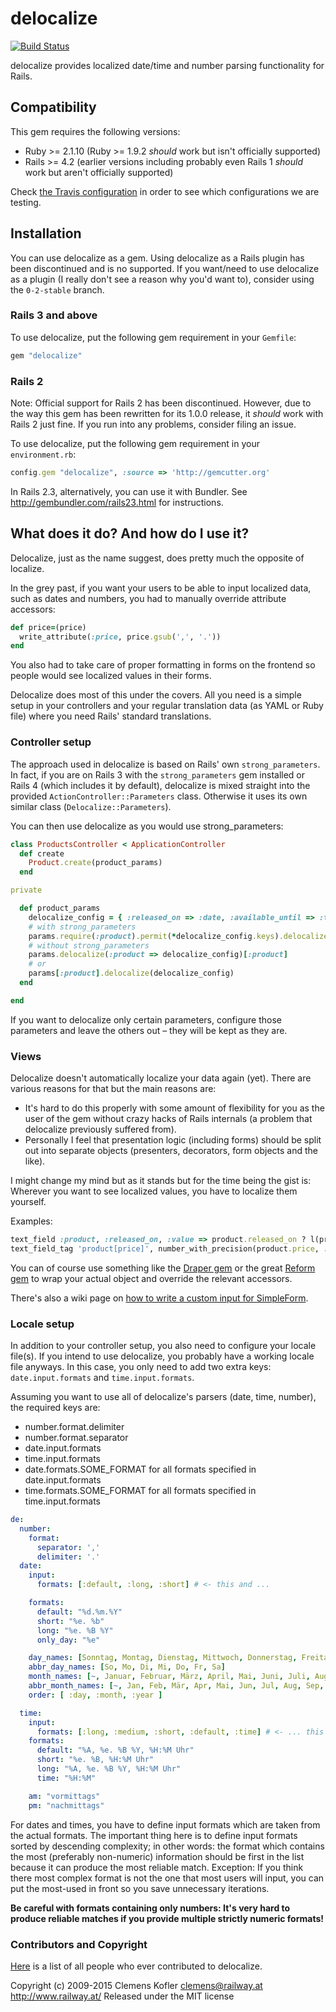 # delocalize

[![Build Status](https://secure.travis-ci.org/clemens/delocalize.png)](http://travis-ci.org/clemens/delocalize)

delocalize provides localized date/time and number parsing functionality for Rails.

## Compatibility

This gem requires the following versions:

* Ruby >= 2.1.10 (Ruby >= 1.9.2 *should* work but isn't officially supported)
* Rails >= 4.2 (earlier versions including probably even Rails 1 *should* work but aren't officially supported)

Check [the Travis configuration](https://github.com/clemens/delocalize/blob/master/.travis.yml) in order to see which configurations we are testing.

## Installation

You can use delocalize as a gem. Using delocalize as a Rails plugin has been discontinued and is no supported. If you want/need to use delocalize as a plugin (I really don't see a reason why you'd want to), consider using the `0-2-stable` branch.

### Rails 3 and above

To use delocalize, put the following gem requirement in your `Gemfile`:

```ruby
gem "delocalize"
```

### Rails 2

Note: Official support for Rails 2 has been discontinued. However, due to the way this gem has been rewritten for its 1.0.0 release, it *should* work with Rails 2 just fine. If you run into any problems, consider filing an issue.

To use delocalize, put the following gem requirement in your `environment.rb`:

```ruby
config.gem "delocalize", :source => 'http://gemcutter.org'
```

In Rails 2.3, alternatively, you can use it with Bundler. See http://gembundler.com/rails23.html for instructions.

## What does it do? And how do I use it?

Delocalize, just as the name suggest, does pretty much the opposite of localize.

In the grey past, if you want your users to be able to input localized data, such as dates and numbers, you had to manually override attribute accessors:

```ruby
def price=(price)
  write_attribute(:price, price.gsub(',', '.'))
end
```

You also had to take care of proper formatting in forms on the frontend so people would see localized values in their forms.

Delocalize does most of this under the covers. All you need is a simple setup in your controllers and your regular translation data (as YAML or Ruby file) where you need Rails' standard translations.

### Controller setup

The approach used in delocalize is based on Rails' own `strong_parameters`. In fact, if you are on Rails 3 with the `strong_parameters` gem installed or Rails 4 (which includes it by default), delocalize is mixed straight into the provided `ActionController::Parameters` class. Otherwise it uses its own similar class (`Delocalize::Parameters`).

You can then use delocalize as you would use strong_parameters:

``` ruby
class ProductsController < ApplicationController
  def create
    Product.create(product_params)
  end

private

  def product_params
    delocalize_config = { :released_on => :date, :available_until => :time, :price => :number }
    # with strong_parameters
    params.require(:product).permit(*delocalize_config.keys).delocalize(delocalize_config)
    # without strong_parameters
    params.delocalize(:product => delocalize_config)[:product]
    # or
    params[:product].delocalize(delocalize_config)
  end

end
```

If you want to delocalize only certain parameters, configure those parameters and leave the others out – they will be kept as they are.

### Views

Delocalize doesn't automatically localize your data again (yet). There are various reasons for that but the main reasons are:

- It's hard to do this properly with some amount of flexibility for you as the user of the gem without crazy hacks of Rails internals (a problem that delocalize previously suffered from).
- Personally I feel that presentation logic (including forms) should be split out into separate objects (presenters, decorators, form objects and the like).

I might change my mind but as it stands but for the time being the gist is: Wherever you want to see localized values, you have to localize them yourself.

Examples:

``` ruby
text_field :product, :released_on, :value => product.released_on ? l(product.released_on) : nil
text_field_tag 'product[price]', number_with_precision(product.price, :precision => 2)
```

You can of course use something like the [Draper gem](https://github.com/drapergem/draper) or the great [Reform gem](https://github.com/apotonick/reform) to wrap your actual object and override the relevant accessors.

There's also a wiki page on [how to write a custom input for SimpleForm](https://github.com/clemens/delocalize/wiki/Using-with-simple-form).

### Locale setup

In addition to your controller setup, you also need to configure your locale file(s). If you intend to use delocalize, you probably have a working locale file anyways. In this case, you only need to add two extra keys: `date.input.formats` and `time.input.formats`.

Assuming you want to use all of delocalize's parsers (date, time, number), the required keys are:
* number.format.delimiter
* number.format.separator
* date.input.formats
* time.input.formats
* date.formats.SOME_FORMAT for all formats specified in date.input.formats
* time.formats.SOME_FORMAT for all formats specified in time.input.formats

```yml
de:
  number:
    format:
      separator: ','
      delimiter: '.'
  date:
    input:
      formats: [:default, :long, :short] # <- this and ...

    formats:
      default: "%d.%m.%Y"
      short: "%e. %b"
      long: "%e. %B %Y"
      only_day: "%e"

    day_names: [Sonntag, Montag, Dienstag, Mittwoch, Donnerstag, Freitag, Samstag]
    abbr_day_names: [So, Mo, Di, Mi, Do, Fr, Sa]
    month_names: [~, Januar, Februar, März, April, Mai, Juni, Juli, August, September, Oktober, November, Dezember]
    abbr_month_names: [~, Jan, Feb, Mär, Apr, Mai, Jun, Jul, Aug, Sep, Okt, Nov, Dez]
    order: [ :day, :month, :year ]

  time:
    input:
      formats: [:long, :medium, :short, :default, :time] # <- ... this are the only non-standard keys
    formats:
      default: "%A, %e. %B %Y, %H:%M Uhr"
      short: "%e. %B, %H:%M Uhr"
      long: "%A, %e. %B %Y, %H:%M Uhr"
      time: "%H:%M"

    am: "vormittags"
    pm: "nachmittags"
```

For dates and times, you have to define input formats which are taken from the actual formats. The important thing here is to define input formats sorted by descending complexity; in other words: the format which contains the most (preferably non-numeric) information should be first in the list because it can produce the most reliable match. Exception: If you think there most complex format is not the one that most users will input, you can put the most-used in front so you save unnecessary iterations.

**Be careful with formats containing only numbers: It's very hard to produce reliable matches if you provide multiple strictly numeric formats!**

### Contributors and Copyright

[Here](https://github.com/clemens/delocalize/graphs/contributors) is a list of all people who ever contributed to delocalize.

Copyright (c) 2009-2015 Clemens Kofler <clemens@railway.at>
<http://www.railway.at/>
Released under the MIT license
